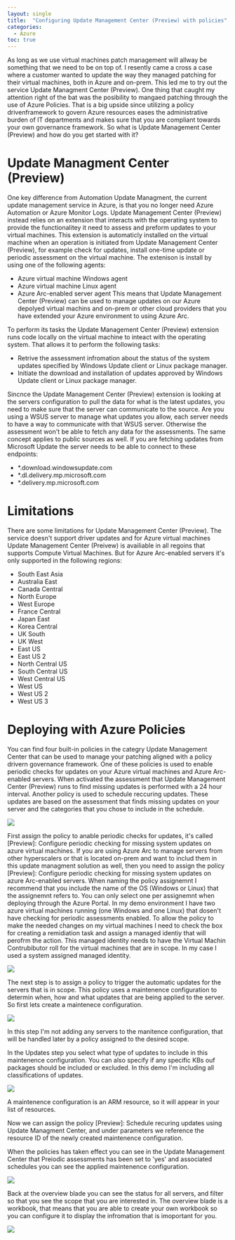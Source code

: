 ```yaml
---
layout: single
title:  "Configuring Update Management Center (Preview) with policies"
categories: 
  - Azure
toc: true
---
```

As long as we use virtual machines patch management will allway be something that we need to be on top of. I resently came a cross a case where a customer wanted to update the way they managed patching for their virtual machines, both in Azure and on-prem. This led me to try out the service Update Managment Center (Preview). One thing that caught my attention right of the bat was the posibility to mangaed patching through the use of Azure Policies. That is a big upside since utilizing a policy drivenframework to govern Azure resources eases the administrative burden of IT departments and makes sure that you are compliant towards your own governance framework.
So what is Update Management Center (Preview) and how do you get started with it? 

# Update Managment Center (Preview)
One key difference from Automation Update Managment, the current update management service in Azure, is that you no longer need Azure Automation or Azure Monitor Logs. Update Management Center (Preview) instead relies on an extension that interacts with the operating system to provide the functionalitey it need to assess and preform updates to your virtual machines. This extension is automaticly installed on the virtual machine when an operation is initiated from Update Management Center (Preview), for example check for updates, install one-time update or periodic assessment on the virtual machine. The extenison is install by using one of the following agents: 
- Azure virtual machine Windows agent
- Azure virtual machine Linux agent
- Azure Arc-enabled server agent
This means that Update Management Center (Preview) can be used to manage updates on our Azure depolyed virtual machins and on-prem or other cloud providers that you have extended your Azure environment to using Azure Arc. 

To perform its tasks the Update Management Center (Preview) extension runs code locally on the virtual machine to inteact with the operating system. That allows it to perform the following tasks: 
- Retrive the assessment infromation about the status of the system updates specified by Windows Update client or Linux package manager.
- Initiate the download and installation of updates approved by Windows Update client or Linux package manager. 

Sincnce the Update Management Center (Preview) extension is looking at the servers configuration to pull the data for what is the latest updates, you need to make sure that the server can communicate to the source. Are you using a WSUS server to manage what updates you allow, each server needs to have a way to communicate with that WSUS server. Otherwise the assessment won't be able to fetch any data for the assessments. The same concept applies to public sources as well. If you are fetching updates from Microsoft Update the server needs to be able to connect to these endpoints:
- *.download.windowsupdate.com
- *.dl.delivery.mp.microsoft.com
- *.delivery.mp.microsoft.com

# Limitations
There are some limitations for Update Management Center (Preview). The service doesn't support driver updates and for Azure virtual machines Update Management Center (Preivew) is availiable in all regoins that supports Compute Virtual Machines. But for Azure Arc-enabled servers it's only supported in the following regions:
- South East Asia
- Australia East
- Canada Central
- North Europe
- West Europe
- France Central
- Japan East
- Korea Central
- UK South
- UK West
- East US
- East US 2
- North Central US
- South Central US
- West Central US
- West US
- West US 2
- West US 3

# Deploying with Azure Policies
You can find four built-in policies in the categry Update Management Center that can be used to manage your patching aligned with a policy drivern governance framework. One of these policies is used to enable periodic checks for updates on your Azure virtual machines and Azure Arc-enabled servers. When activated the assessment that Update Management Center (Preview) runs to find missing updates is performed with a 24 hour interval. Another policy is used to schedule reccuring updates. These updates are based on the assessment that finds missing updates on your server and the categories that you chose to include in the schedule. 

![](/assets/img/umc-policies.png)

First assign the policy to anable periodic checks for updates, it's called [Preview]: Configure periodic checking for missing system updates on azure virtual machines. If you are using Azure Arc to manage servers from other hyperscalers or that is located on-prem and want to includ them in this update managment solution as well, then you need to assign the policy [Preview]: Configure periodic checking for missing system updates on azure Arc-enabled servers. When naming the policy assignemnt I recommend that you include the name of the OS (Windows or Linux) that the assignemnt refers to. You can only select one per assignemnt when deploying through the Azure Portal. In my demo environment I have two azure virtual machines running (one Windows and one Linux) that dosen't have checking for periodic assessments enabled. To allow the policy to make the needed changes on my virtual machines I need to check the box for creating a remidiation task and assign a managed identiy that will perofrm the action. This managed identity needs to have the Virtual Machin Contrubibutor roll for the virtual machines that are in scope. In my case I used a system assigned managed identity.

![](/assets/img/umc-policies-assignment.png)

The next step is to assign a policy to trigger the automatic updates for the servers that is in scope. This policy uses a maintenence configuration to determin when, how and what updates that are being applied to the server. So first lets create a maintenece configuration. 

![](/assets/img/umc-maintenance-configuration.png)

In this step I'm not adding any servers to the manitence configuration, that will be handled later by a policy assigned to the desired scope. 

In the Updates step you select what type of updates to include in this maintenence configuration. You can also specify if any specific KBs ouf packages should be included or excluded. In this demo I'm including all classifications of updates.

![](/assets/img/umc-maintenance-configuration-updates.png)

A maintenence configuration is an ARM resource, so it will appear in your list of resources. 

Now we can assign the policy [Preview]: Schedule recuring updates using Update Managment Center, and under parameters we reference the resource ID of the newly created maintenence configuration. 

When the policies has taken effect you can see in the Update Management Center that Preiodic assessments has been set to 'yes' and associated schedules you can see the applied maintenence configuration.

![](/assets/img/umc-machines.png)

Back at the overview blade you can see the status for all servers, and filter so that you see the scope that you are interested in. The overview blade is a workbook, that means that you are able to create your own workbook so you can configure it to display the infromation that is imoportant for you. 

![](/assets/img/umc-overview.png)